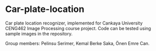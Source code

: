 # Car-plate-location

Car plate location recognizer, implemented for Cankaya University CENG462 Image Processing course project. Code can be tested using sample images in the repository.

Group members: Pelinsu Serimer, Kemal Berke Saka, Önen Emre Can.
